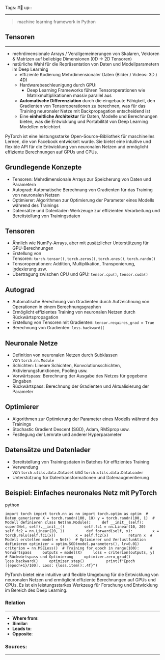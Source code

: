 Tags: #🌱
up:: 

---

>machine learning framework in Python

## Tensoren
---
- mehrdimensionale Arrays / Verallgemeinerungen von Skalaren, Vektoren & Matrizen auf beliebige Dimensionen (0D -> 2D Tensoren)
- natürliche Wahl für die Repräsentation von Daten und Modellparametern im Deep Learning
	- effiziente Kodierung Mehrdimensionaler Daten (Bilder / Videos: 3D / 4D)
	- Hardwarebeschleunigung durch GPU:
		- Deep Learning Frameworks führen Tensoroperationen wie Matrixmultiplikationen massiv parallel aus
	- **Automatische Differenziation** durch die eingebaute Fähigkeit, den Gradienten von Tensoroperationen zu berechnen, was für das Training neuronaler Netze mit Backpropagation entscheidend ist
	- Eine **einheitliche Architektur** für Daten, Modelle und Berechnungen bieten, was die Entwicklung und Portabilität von Deep Learning Modellen erleichtert



PyTorch ist eine leistungsstarke Open-Source-Bibliothek für maschinelles Lernen, die von Facebook entwickelt wurde. Sie bietet eine intuitive und flexible API für die Entwicklung von neuronalen Netzen und ermöglicht effiziente Berechnungen auf GPUs und CPUs.

## Grundlegende Konzepte

- Tensoren: Mehrdimensionale Arrays zur Speicherung von Daten und Parametern
- Autograd: Automatische Berechnung von Gradienten für das Training von neuronalen Netzen
- Optimierer: Algorithmen zur Optimierung der Parameter eines Modells während des Trainings
- Datensätze und Datenlader: Werkzeuge zur effizienten Verarbeitung und Bereitstellung von Trainingsdaten

## Tensoren

- Ähnlich wie NumPy-Arrays, aber mit zusätzlicher Unterstützung für GPU-Berechnungen
- Erstellung von Tensoren: `torch.tensor()`, `torch.zeros()`, `torch.ones()`, `torch.randn()`
- Tensoroperationen: Addition, Multiplikation, Transponierung, Indexierung usw.
- Übertragung zwischen CPU und GPU: `tensor.cpu()`, `tensor.cuda()`

## Autograd

- Automatische Berechnung von Gradienten durch Aufzeichnung von Operationen in einem Berechnungsgraphen
- Ermöglicht effizientes Training von neuronalen Netzen durch Rückwärtspropagation
- Erstellung von Tensoren mit Gradienten: `tensor.requires_grad = True`
- Berechnung von Gradienten: `loss.backward()`

## Neuronale Netze

- Definition von neuronalen Netzen durch Subklassen von `torch.nn.Module`
- Schichten: Lineare Schichten, Konvolutionsschichten, Aktivierungsfunktionen, Pooling usw.
- Vorwärtspass: Berechnung der Ausgabe des Netzes für gegebene Eingaben
- Rückwärtspass: Berechnung der Gradienten und Aktualisierung der Parameter

## Optimierer

- Algorithmen zur Optimierung der Parameter eines Modells während des Trainings
- Stochastic Gradient Descent (SGD), Adam, RMSprop usw.
- Festlegung der Lernrate und anderer Hyperparameter

## Datensätze und Datenlader

- Bereitstellung von Trainingsdaten in Batches für effizientes Training
- Verwendung von `torch.utils.data.Dataset` und `torch.utils.data.DataLoader`
- Unterstützung für Datentransformationen und Datenaugmentierung

## Beispiel: Einfaches neuronales Netz mit PyTorch

python

`import torch import torch.nn as nn import torch.optim as optim  # Daten generieren X = torch.randn(100, 10) y = torch.randn(100, 1)  # Modell definieren class Net(nn.Module):     def __init__(self):         super(Net, self).__init__()         self.fc1 = nn.Linear(10, 20)         self.fc2 = nn.Linear(20, 1)          def forward(self, x):         x = torch.relu(self.fc1(x))         x = self.fc2(x)         return x  # Modell erstellen model = Net()  # Optimierer und Verlustfunktion definieren optimizer = optim.SGD(model.parameters(), lr=0.01) criterion = nn.MSELoss()  # Training for epoch in range(100):     # Vorwärtspass     outputs = model(X)     loss = criterion(outputs, y)          # Rückwärtspass und Optimierung     optimizer.zero_grad()     loss.backward()     optimizer.step()          print(f"Epoch [{epoch+1}/100], Loss: {loss.item():.4f}")`

PyTorch bietet eine intuitive und flexible Umgebung für die Entwicklung von neuronalen Netzen und ermöglicht effiziente Berechnungen auf GPUs und CPUs. Es ist ein leistungsstarkes Werkzeug für Forschung und Entwicklung im Bereich des Deep Learning.

### Relation
---
- **Where from**:  
- **Similar**: 
- **Leads to**: 
- **Opposite**: 
### Sources:
---
